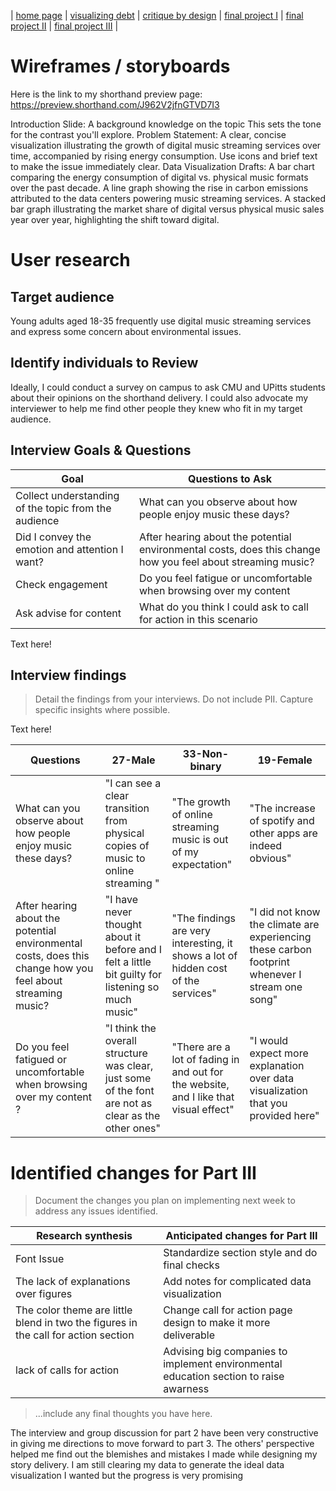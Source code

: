 | [home page](https://yuchengtaka.github.io/Portfolio/) | [visualizing debt](dataviz2.md) | [critique by design](Assignment34.md) | [final project I](Final_Project_Yucheng.md) | [final project II](Final_Project_Part2_Yucheng.md) | [final project III](Final_Project_Part3_Yucheng.md) |

# Wireframes / storyboards

Here is the link to my shorthand preview page: https://preview.shorthand.com/J962V2jfnGTVD7I3

Introduction Slide: A background knowledge on the topic This sets the tone for the contrast you'll explore.
Problem Statement: A clear, concise visualization illustrating the growth of digital music streaming services over time, accompanied by rising energy consumption. Use icons and brief text to make the issue immediately clear.
Data Visualization Drafts:
A bar chart comparing the energy consumption of digital vs. physical music formats over the past decade.
A line graph showing the rise in carbon emissions attributed to the data centers powering music streaming services.
A stacked bar graph illustrating the market share of digital versus physical music sales year over year, highlighting the shift toward digital.

# User research 

## Target audience


Young adults aged 18-35 frequently use digital music streaming services and express some concern about environmental issues. 

## Identify individuals to Review
Ideally, I could conduct a survey on campus to ask CMU and UPitts students about their opinions on the shorthand delivery. I could also advocate my interviewer to help me find other people they knew who fit in my target audience. 

## Interview Goals & Questions

| Goal | Questions to Ask |
|------|------------------|
|   Collect understanding of the topic from the audience |    What can you observe about how people enjoy music these days?               |
|   Did I convey the emotion and attention I want?    | After hearing about the potential environmental costs, does this change how you feel about streaming music?                 |
|   Check engagement   |   Do you feel fatigue or uncomfortable when browsing over my content               |
|   Ask advise for content   |      What do you think I could ask to call for action in this scenario            |

Text here!

## Interview findings
> Detail the findings from your interviews.  Do not include PII.  Capture specific insights where possible.

Text here!

| Questions               | 27-Male | 33-Non-binary| 19-Female|
|-------------------------|--------------------------------|-------------|-------------|
| What can you observe about how people enjoy music these days?  | "I can see a clear transition from physical copies of music to online streaming " | "The growth of online streaming music is out of my expectation"            |"The increase of spotify and other apps are indeed obvious"             |
| After hearing about the potential environmental costs, does this change how you feel about streaming music? |   "I have never thought about it before and I felt a little bit guilty for listening so much music"  | "The findings are very interesting, it shows a lot of hidden cost of the services"             | "I did not know the climate are experiencing these carbon footprint whenever I stream one song"            |
| Do you feel fatigued or uncomfortable when browsing over my content ? |"I think the overall structure was clear, just some of the font are not as clear as the other ones"                                |  "There are a lot of fading in and out for the website, and I like that visual effect"           | "I would expect more explanation over data visualization that you provided here"           |


# Identified changes for Part III
> Document the changes you plan on implementing next week to address any issues identified.  


| Research synthesis                       | Anticipated changes for Part III                                                |
|------------------------------------------|---------------------------------------------------------------------------------|
| Font Issue | Standardize section style and do final checks |
| The lack of explanations over figures | Add notes for complicated data visualization                                                                                |
| The color theme are little blend in two the figures in the call for action section                                         |   Change call for action page design to make it more deliverable                                                                              | Think of better colorways or change the background to make the actions clear
|          lack of calls for action      |   Advising big companies to implement environmental education  section to raise awarness                                                                             |

> ...include any final thoughts you have here. 

The interview and group discussion for part 2 have been very constructive in giving me directions to move forward to part 3. The others' perspective helped me find out the blemishes and mistakes I made while designing my story delivery.  I am still clearing my data to generate the ideal data visualization I wanted but the progress is very promising


